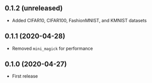 ## 0.1.2 (unreleased)

- Added CIFAR10, CIFAR100, FashionMNIST, and KMNIST datasets

## 0.1.1 (2020-04-28)

- Removed `mini_magick` for performance

## 0.1.0 (2020-04-27)

- First release
